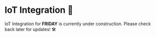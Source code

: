 # IoT Integration 🚧

IoT Integration for **FRIDAY** is currently under construction. Please check back later for updates! 🛠️